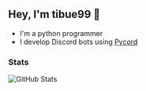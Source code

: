 ## Hey, I'm tibue99 👋
- I'm a python programmer
- I develop Discord bots using [Pycord](https://github.com/Pycord-Development/pycord)

### Stats
![GitHub Stats](https://github-readme-stats.vercel.app/api?username=tibue99&theme=dracula&count_private=true&show_icons=true&hide=stars)
